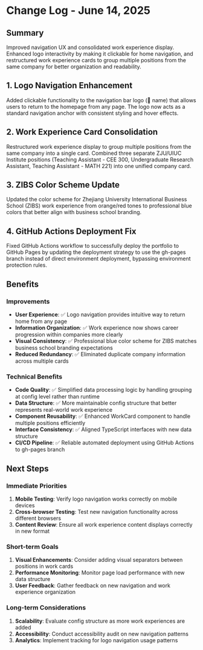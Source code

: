 <!-- 
FORMATTING REQUIREMENTS:
1. Maintain proper heading hierarchy:
   - Level 1 (#): Document title only (# Change Log - June 14, 2025)
   - Level 2 (##): Major sections and numbered changes
     * Top-level sections: ## Summary, ## Benefits, ## Next Steps
     * Numbered changes: ## 1. Feature/Fix Title, ## 2. Another Change, etc.
   - Level 3 (###): Subsections within major sections
     * Under Benefits: ### Improvements, ### Technical Benefits
     * Can be used for detailed breakdowns within numbered changes if needed
   - Level 4 (####): Minor details if needed for deeper analysis

2. Required structure:
   - ## Summary: Brief overview of the day's development work
   - Numbered changes: ## 1., ## 2., etc. with concise but comprehensive descriptions
   - ## Benefits: Organized into ### Improvements and ### Technical Benefits
   - ## Next Steps: Numbered list with Immediate, Short-term, and Long-term priorities

3. Content guidelines:
   - Use bold (**text**) for important terms, file names, and key concepts
   - Include checkmarks (✅) for completed items and measurable results
   - Keep descriptions concise but comprehensive for stakeholder communication
   - Focus on user-facing changes and business impact
   - Maintain consistency with corresponding developer log entries
-->
# Change Log - June 14, 2025

## Summary
Improved navigation UX and consolidated work experience display. Enhanced logo interactivity by making it clickable for home navigation, and restructured work experience cards to group multiple positions from the same company for better organization and readability.

<!-- Changes Made -->

## 1. Logo Navigation Enhancement
Added clickable functionality to the navigation bar logo (🌟 name) that allows users to return to the homepage from any page. The logo now acts as a standard navigation anchor with consistent styling and hover effects.

## 2. Work Experience Card Consolidation
Restructured work experience display to group multiple positions from the same company into a single card. Combined three separate ZJU/UIUC Institute positions (Teaching Assistant - CEE 300, Undergraduate Research Assistant, Teaching Assistant - MATH 221) into one unified company card.

## 3. ZIBS Color Scheme Update
Updated the color scheme for Zhejiang University International Business School (ZIBS) work experience from orange/red tones to professional blue colors that better align with business school branding.

## 4. GitHub Actions Deployment Fix
Fixed GitHub Actions workflow to successfully deploy the portfolio to GitHub Pages by updating the deployment strategy to use the gh-pages branch instead of direct environment deployment, bypassing environment protection rules.

## Benefits

### Improvements
- **User Experience**: ✅ Logo navigation provides intuitive way to return home from any page
- **Information Organization**: ✅ Work experience now shows career progression within companies more clearly
- **Visual Consistency**: ✅ Professional blue color scheme for ZIBS matches business school branding expectations
- **Reduced Redundancy**: ✅ Eliminated duplicate company information across multiple cards

### Technical Benefits
- **Code Quality**: ✅ Simplified data processing logic by handling grouping at config level rather than runtime
- **Data Structure**: ✅ More maintainable config structure that better represents real-world work experience
- **Component Reusability**: ✅ Enhanced WorkCard component to handle multiple positions efficiently
- **Interface Consistency**: ✅ Aligned TypeScript interfaces with new data structure
- **CI/CD Pipeline**: ✅ Reliable automated deployment using GitHub Actions to gh-pages branch

## Next Steps

### Immediate Priorities
1. **Mobile Testing**: Verify logo navigation works correctly on mobile devices
2. **Cross-browser Testing**: Test new navigation functionality across different browsers
3. **Content Review**: Ensure all work experience content displays correctly in new format

### Short-term Goals
1. **Visual Enhancements**: Consider adding visual separators between positions in work cards
2. **Performance Monitoring**: Monitor page load performance with new data structure
3. **User Feedback**: Gather feedback on new navigation and work experience organization

### Long-term Considerations
1. **Scalability**: Evaluate config structure as more work experiences are added
2. **Accessibility**: Conduct accessibility audit on new navigation patterns
3. **Analytics**: Implement tracking for logo navigation usage patterns
